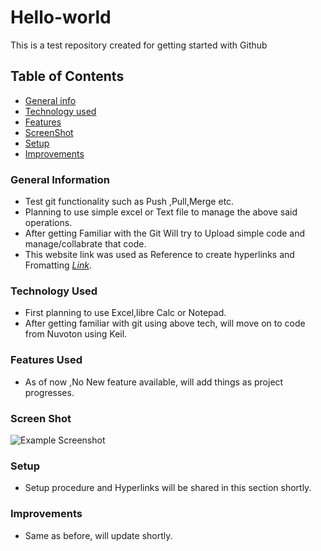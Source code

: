 # Hello-world
This is a test repository created for getting started with Github

## Table of Contents
* [General info](#general-information)
* [Technology used](#technology-used)
* [Features](#Features-used)
* [ScreenShot](#Screen-Shot)
* [Setup](#Setup)
* [Improvements](#Improvements)

### General Information
- Test git functionality such as Push ,Pull,Merge etc.
- Planning to use simple excel or Text file to manage the above said operations.
- After getting Familiar with the Git Will try to Upload simple code and manage/collabrate that code.
- This website link was used as Reference to create hyperlinks and Fromatting   [_Link_](https://github.com/ritaly/README-cheatsheet/edit/master/README.md).





### Technology Used
- First planning to use Excel,libre Calc or Notepad.
- After getting familiar with git using above tech, will move on to code from Nuvoton using Keil.




### Features Used
- As of now ,No New feature available, will add things as project progresses.

### Screen Shot
![Example Screenshot](C:\Users\Schnell\Pictures)

### Setup
- Setup procedure and Hyperlinks will be shared in this section shortly.

### Improvements

- Same as before, will update shortly.
 
